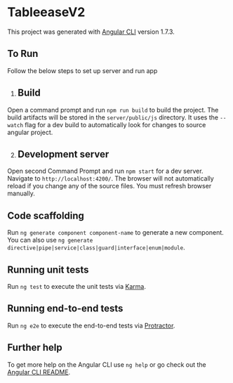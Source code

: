 # TableeaseV2

This project was generated with [Angular CLI](https://github.com/angular/angular-cli) version 1.7.3.

## To Run

Follow the below steps to set up server and run app

1.  ## Build

Open a command prompt and run `npm run build` to build the project. The build artifacts will be stored in the `server/public/js` directory. It uses the `--watch` flag for a dev build to automatically look for changes to source angular project.

2.  ## Development server

Open second Command Prompt and run `npm start` for a dev server. Navigate to `http://localhost:4200/`. The browser will not automatically reload if you change any of the source files. You must refresh browser manually.

## Code scaffolding

Run `ng generate component component-name` to generate a new component. You can also use `ng generate directive|pipe|service|class|guard|interface|enum|module`.

## Running unit tests

Run `ng test` to execute the unit tests via [Karma](https://karma-runner.github.io).

## Running end-to-end tests

Run `ng e2e` to execute the end-to-end tests via [Protractor](http://www.protractortest.org/).

## Further help

To get more help on the Angular CLI use `ng help` or go check out the [Angular CLI README](https://github.com/angular/angular-cli/blob/master/README.md).
